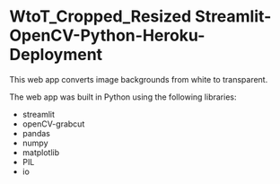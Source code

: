 # WtoT_Cropped_Resized Streamlit-OpenCV-Python-Heroku-Deployment #

This web app converts image backgrounds from white to transparent.

The web app was built in Python using the following libraries:

* streamlit
* openCV-grabcut
* pandas
* numpy
* matplotlib
* PIL
* io
